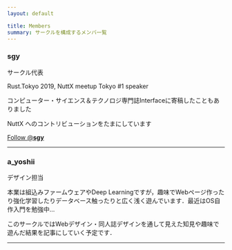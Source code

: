 ```yaml
---
layout: default

title: Members
summary: サークルを構成するメンバ一覧
---
```


### sgy
サークル代表

Rust.Tokyo 2019, NuttX meetup Tokyo #1 speaker

コンピューター・サイエンス＆テクノロジ専門誌Interfaceに寄稿したこともありました

NuttX へのコントリビューションをたまにしています

<a href="https://twitter.com/__sgy__?ref_src=twsrc%5Etfw" class="twitter-follow-button" data-show-count="false">Follow @__sgy__</a><script async src="https://platform.twitter.com/widgets.js" charset="utf-8"></script>

<hr>

### a_yoshii

デザイン担当

本業は組込みファームウェアやDeep Learningですが，趣味でWebページ作ったり強化学習したりデータベース触ったりと広く浅く遊んでいます．最近はOS自作入門を勉強中...

このサークルではWebデザイン・同人誌デザインを通して見えた知見や趣味で遊んだ結果を記事にしていく予定です．

<hr>
